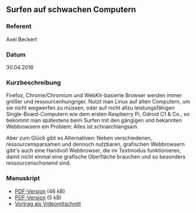 ## Surfen auf schwachen Computern

### Referent
Axel Beckert

### Datum
30.04.2016

### Kurzbeschreibung
Firefox, Chrome/Chromium und WebKit-basierte Browser werden immer größer und
ressourcenhungriger. Nutzt man Linux auf alten Computern, um sie nicht
wegwerfen zu müssen, oder auf nicht allzu leistungsfähigen
Single-Board-Computern wie dem ersten Raspberry Pi, Odroid C1 & Co., so bekommt
man spätestens beim Surfen mit den gängigen und bekannten Webbrowsern ein
Problem: Alles ist schnarchlangsam.

Aber zum Glück gibt es Alternativen: Neben verschiedenen, ressourcensparsamen
und dennoch nutzbaren, grafischen Webbrowsern gibt's auch eine Handvoll
Webbrowser, die im Textmodus funktionieren, damit nicht einmal eine grafische
Oberfläche brauchen und so besonders ressourcenschonend sind.

### Manuskript
* [PDF-Version](/download/Vortraege/lit2016-schlanke-webbrowser.pdf) (46 kB)
* [PDF-Version](/download/Vortraege/lit2016-schlanke-webbrowser.tpp) (5 kB)
* [Vortrag als Videomitschnitt](https://www.youtube.com/watch?v=rKEiI9lBGvU)
